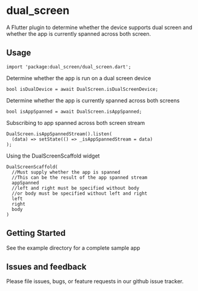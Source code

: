 # dual_screen

A Flutter plugin to determine whether the device supports dual screen and whether the app is currently spanned across both screen.

## Usage

```import 'package:dual_screen/dual_screen.dart';```

Determine whether the app is run on a dual screen device

```bool isDualDevice = await DualScreen.isDualScreenDevice;```

Determine whether the app is currently spanned across both screens

```bool isAppSpanned = await DualScreen.isAppSpanned;```

Subscribing to app spanned across both screen stream

```
DualScreen.isAppSpannedStream().listen(
  (data) => setState(() => _isAppSpannedStream = data)
);
```

Using the DualScreenScaffold widget

```
DualScreenScaffold(
  //Must supply whether the app is spanned
  //This can be the result of the app spanned stream
  appSpanned
  //left and right must be specified without body
  //or body must be specified without left and right
  left
  right
  body
)
```

## Getting Started

See the example directory for a complete sample app

## Issues and feedback

Please file issues, bugs, or feature requests in our github issue tracker.
